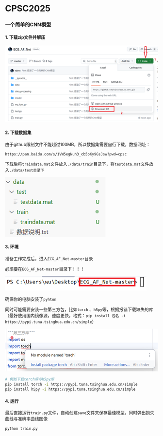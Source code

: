 # CPSC2025

### 一个简单的CNN模型

#### 1. 下载zip文件并解压

![image0](.\figue\image0.png)

#### 2. 下载数据集

由于github限制文件不能超过100MB，所以数据集需要自行下载，数据网址：

```
https://pan.baidu.com/s/1VW5egNuh3_cb5oKy9GsJsw?pwd=cpsc
```

下载后将`traindata.mat`文件放入`./data/train`目录下，将`testdata.mat`文件放入`./data/test目录下`



![image3](.\figue\image3.png)

#### 3. 环境

准备工作完成后，进入`ECG_AF_Net-master`目录

必须要在`ECG_AF_Net-master`目录下！！！

![image1](.\figue\image1.png)

确保你的电脑安装了`pyhton`

同时可能需要安装一些第三方包，比如`torch` 、`h5py`等，根据报错下载缺失的库（最好使用国内镜像源，速度更快，格式：`pip install 包名 -i https://pypi.tuna.tsinghua.edu.cn/simple`）

![image2](.\figue\image2.png)

```bash
# 例如下载torch库与h5py库
pip install torch -i https://pypi.tuna.tsinghua.edu.cn/simple
pip install h5py -i https://pypi.tuna.tsinghua.edu.cn/simple
```

#### 4. 运行

最后直接运行`train.py`文件，自动创建`save`文件夹保存最佳模型，同时弹出损失曲线与准确率曲线图像

```bash
python train.py
```

